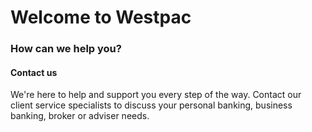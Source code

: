 # Welcome to Westpac 

### How can we help you?

#### Contact us

We're here to help and support you every step of the way. Contact our client service specialists to discuss your personal banking, business banking, broker or adviser needs.

